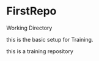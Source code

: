 # FirstRepo
Working Directory

this is the basic setup for Training.


this is a training repository 

